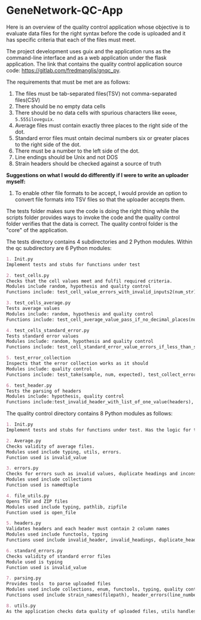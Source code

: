 # GeneNetwork-QC-App
Here is an overview of the quality control application whose objective is to evaluate data files for the right syntax before the code is uploaded and it has specific criteria that each of the files must meet.

The project development uses guix and the application runs as the command-line interface and as a web application under the flask application.
The link that contains the quality control application source code: https://gitlab.com/fredmanglis/gnqc_py.

The requirements that must be met are as follows:
1. The files must be tab-separated files(TSV) not comma-separated files(CSV)
2. There should be no empty data cells
3. There should be	no data cells with spurious characters like `eeeee`, `5.555iloveguix`.
4. Average files must contain exactly three places to the right side of the dot.
5. Standard error files must ontain decimal numbers six or greater places to the right side of the dot.
6. There must be a number to the left side of the dot.
7. Line endings should be Unix and not DOS
8. Strain headers should be checked against a source of truth 

**Suggestions on what I would do differently if I were to write an uploader myself:**
1. To enable other file formats to be accept, I would provide an option to convert file formats into TSV files so that the uploader accepts them.

The tests folder makes sure the code is doing the right thing while the scripts folder provides ways to invoke the code and the quality control folder verifies that the data is correct. The quality control folder is the "core" of the application.

The tests directory contains 4 subdirectories and 2 Python modules. Within the qc subdirectory are 6 Python modules:
 ```markdown
1. Init.py
Implement tests and stubs for functions under test
```
```markdown 
2. test_cells.py
Checks that the cell values meet and fulfil required criteria.
Modules include random, hypothesis and quality control
Functions include: test_cell_value_errors_with_invalid_inputs2(num_str), test_cell_average_value_errors_if_not_three_decimal_places2(num_str), test_cell_average_value_pass_if_three_decimal_places(num_str), test_cell_standard_error_value_errors_if_less_than_six_decimal_places2(num_str), test_cell_standard_error_value_pass_if_six_or_more_decimal_places(num_str)

```
```markdown 
3. test_cells_average.py
Tests average values
Modules include: random, hypothesis and quality control
Functions include: test_cell_average_value_pass_if_no_decimal_places(num_str), 
```
```markdown 
4. test_cells_standard_error.py
Tests standard error values
Modules include: random, hypothesis and quality control
Functions include: test_cell_standard_error_value_errors_if_less_than_six_decimal_places2(num_str)
```
```markdown
5. test_error_collection
Inspects that the error collection works as it should
Modules include: quality control
Functions include: test_take(sample, num, expected), test_collect_errors(filepath, filetype, strains, count), test_collect_inconsistent_column_errors(filepath, filetype, strains, expected)
```
```markdown
6. test_header.py
Tests the parsing of headers
Modules include: hypothesis, quality control
Functions include:test_invalid_header_with_list_of_one_value(headers), test_invalid_headings_with_invalid_inputs(headings), test_invalid_header_with_valid_headers(headers), test_invalid_headings_with_valid_headings(strains, headings), test_duplicate_headers_with_repeated_column_headings(headers, repeated), test_duplicate_headers_with_unique_column_headings(headers)
```

The quality control directory contains 8 Python modules as follows:
 ```markdown
1. Init.py
Implement tests and stubs for functions under test. Has the logic for testing validity of files.
```
```markdown 
2. Average.py
Checks validity of average files.
Modules used include typing, utils, errors.
Function used is invalid_value
```
```markdown 
3. errors.py
Checks for errors such as invalid values, duplicate headings and inconsistent columns
Modules used include collections
Function used is namedtuple
```
```markdown 
4. file_utils.py 
Opens TSV and ZIP files
Modules used include typing, pathlib, zipfile
Function used is open_file
```
```markdown 
5. headers.py
Validates headers and each header must contain 2 column names
Modules used include functools, typing
Functions used include invalid_header, invalid_headings, duplicate_headings
```
```markdown 
6. standard_errors.py
Checks validity of standard error files
Module used is typing
Function used is invalid_value
```
```markdown 
7. parsing.py
Provides tools  to parse uploaded files 
Modules used include collections, enum, functools, typing, quality control
Functions used include strain_names(filepath), header_errors(line_number, fields, strains), empty_value(line_number, column_number, value), average_errors(line_number, fields), se_errors(line_number, fields), make_column_consistency_checker(header_row), take(iterable: Iterable, num: int)
```
```markdown 
8. utils.py
As the application checks data quality of uploaded files, utils handles and tracks progress of cell errors 
```
```markdown 

